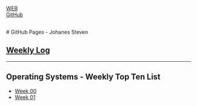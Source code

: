 [WEB](https://johanessteven19.github.io/os202/) <br>
[GitHub](https://github.com/johanessteven19/os202/)

<br>
# GitHub Pages - Johanes Steven

## [Weekly Log](TXT/mylog.txt)

<hr>

## Operating Systems -  Weekly Top Ten List
* [Week 00](W00/)
* [Week 01](W01/)
